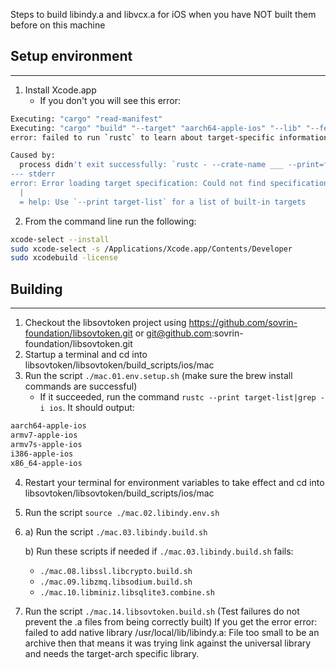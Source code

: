 Steps to build libindy.a and libvcx.a for iOS
when you have NOT built them before on this machine
## Setup environment
---------------------------------------------------------------------------
1. Install Xcode.app
    * If you don't you will see this error:
```bash
Executing: "cargo" "read-manifest"
Executing: "cargo" "build" "--target" "aarch64-apple-ios" "--lib" "--features" "" "--color" "auto" "--release" "--verbose"
error: failed to run `rustc` to learn about target-specific information

Caused by:
  process didn't exit successfully: `rustc - --crate-name ___ --print=file-names --target aarch64-apple-ios --crate-type bin --crate-type rlib --crate-type dylib --crate-type cdylib --crate-type staticlib --crate-type proc-macro` (exit code: 101)
--- stderr
error: Error loading target specification: Could not find specification for target "aarch64-apple-ios"
  |
  = help: Use `--print target-list` for a list of built-in targets
```
2. From the command line run the following:
```bash
xcode-select --install
sudo xcode-select -s /Applications/Xcode.app/Contents/Developer
sudo xcodebuild -license
```


## Building
---------------------------------------------------------------------------
1. Checkout the libsovtoken project using https://github.com/sovrin-foundation/libsovtoken.git or git@github.com:sovrin-foundation/libsovtoken.git
1. Startup a terminal and cd into libsovtoken/libsovtoken/build_scripts/ios/mac
1. Run the script `./mac.01.env.setup.sh` (make sure the brew install commands are successful)
    * If it succeeded, run the command `rustc --print target-list|grep -i ios`. It should output:
```bash
aarch64-apple-ios
armv7-apple-ios
armv7s-apple-ios
i386-apple-ios
x86_64-apple-ios
```
4. Restart your terminal for environment variables to take effect and cd into libsovtoken/libsovtoken/build_scripts/ios/mac
1. Run the script `source ./mac.02.libindy.env.sh`
1.
    a) Run the script `./mac.03.libindy.build.sh`

    b) Run these scripts if needed if `./mac.03.libindy.build.sh` fails:
    - `./mac.08.libssl.libcrypto.build.sh`
    - `./mac.09.libzmq.libsodium.build.sh`
    - `./mac.10.libminiz.libsqlite3.combine.sh`
1. Run the script `./mac.14.libsovtoken.build.sh` (Test failures do not prevent the .a files from being correctly built)
If you get the error
error: failed to add native library /usr/local/lib/libindy.a: File too small to be an archive
then that means it was trying link against the universal library and needs the target-arch specific library.
